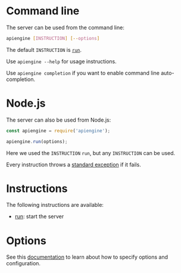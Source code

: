 # Command line

The server can be used from the command line:

```bash
apiengine [INSTRUCTION] [--options]
```

The default `INSTRUCTION` is [`run`](run.md).

Use `apiengine --help` for usage instructions.

Use `apiengine completion` if you want to enable command line auto-completion.

# Node.js

The server can also be used from Node.js:

<!-- eslint-disable strict, no-undef -->
```javascript
const apiengine = require('apiengine');

apiengine.run(options);
```

Here we used the `INSTRUCTION` `run`, but any `INSTRUCTION` can be used.

Every instruction throws a [standard exception](error.md#exceptions) if it
fails.

# Instructions

The following instructions are available:
  - [run](run.md): start the server

# Options

See this [documentation](configuration.md) to learn about how to specify
options and configuration.
